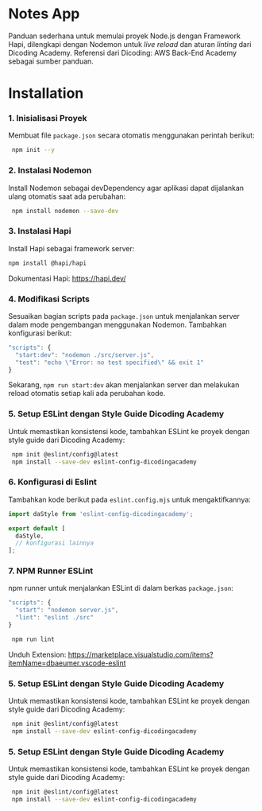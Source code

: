 
# Notes App 

Panduan sederhana untuk memulai proyek Node.js dengan Framework Hapi, dilengkapi dengan Nodemon untuk *live reload* dan aturan *linting* dari Dicoding Academy. Referensi dari Dicoding: AWS Back-End Academy sebagai sumber panduan.




# Installation

### 1. Inisialisasi Proyek
Membuat file `package.json` secara otomatis menggunakan perintah berikut:

```bash
 npm init --y
```
### 2. Instalasi Nodemon
Install Nodemon sebagai devDependency agar aplikasi dapat dijalankan ulang otomatis saat ada perubahan:

```bash
 npm install nodemon --save-dev
```
### 3. Instalasi Hapi
Install Hapi sebagai framework server:

```bash
npm install @hapi/hapi

```
Dokumentasi Hapi: https://hapi.dev/




    
### 4. Modifikasi Scripts
Sesuaikan bagian scripts pada `package.json` untuk menjalankan server dalam mode pengembangan menggunakan Nodemon. Tambahkan konfigurasi berikut:

```javascript
"scripts": {
  "start:dev": "nodemon ./src/server.js",
  "test": "echo \"Error: no test specified\" && exit 1"
}
```
Sekarang, `npm run start:dev` akan menjalankan server dan melakukan reload otomatis setiap kali ada perubahan kode.



### 5. Setup ESLint dengan Style Guide Dicoding Academy
Untuk memastikan konsistensi kode, tambahkan ESLint ke proyek dengan style guide dari Dicoding Academy:

```bash
 npm init @eslint/config@latest
 npm install --save-dev eslint-config-dicodingacademy
```


### 6. Konfigurasi di Eslint
Tambahkan kode berikut pada `eslint.config.mjs` untuk mengaktifkannya:

```javascript
import daStyle from 'eslint-config-dicodingacademy';

export default [
  daStyle,
  // konfigurasi lainnya
];
```
### 7. NPM Runner ESLint
npm runner untuk menjalankan ESLint di dalam berkas `package.json`:

```javascript
"scripts": {
  "start": "nodemon server.js",
  "lint": "eslint ./src"
}
```
```bash
 npm run lint
```
Unduh Extension: https://marketplace.visualstudio.com/items?itemName=dbaeumer.vscode-eslint






### 5. Setup ESLint dengan Style Guide Dicoding Academy
Untuk memastikan konsistensi kode, tambahkan ESLint ke proyek dengan style guide dari Dicoding Academy:

```bash
 npm init @eslint/config@latest
 npm install --save-dev eslint-config-dicodingacademy
```

### 5. Setup ESLint dengan Style Guide Dicoding Academy
Untuk memastikan konsistensi kode, tambahkan ESLint ke proyek dengan style guide dari Dicoding Academy:

```bash
 npm init @eslint/config@latest
 npm install --save-dev eslint-config-dicodingacademy
```

